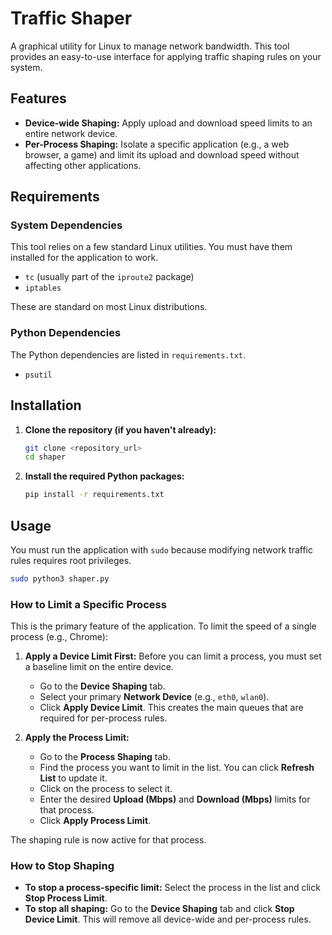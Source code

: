 # Traffic Shaper

A graphical utility for Linux to manage network bandwidth. This tool provides an easy-to-use interface for applying traffic shaping rules on your system.

## Features

-   **Device-wide Shaping:** Apply upload and download speed limits to an entire network device.
-   **Per-Process Shaping:** Isolate a specific application (e.g., a web browser, a game) and limit its upload and download speed without affecting other applications.

## Requirements

### System Dependencies

This tool relies on a few standard Linux utilities. You must have them installed for the application to work.

-   `tc` (usually part of the `iproute2` package)
-   `iptables`

These are standard on most Linux distributions.

### Python Dependencies

The Python dependencies are listed in `requirements.txt`.

-   `psutil`

## Installation

1.  **Clone the repository (if you haven't already):**
    ```bash
    git clone <repository_url>
    cd shaper
    ```

2.  **Install the required Python packages:**
    ```bash
    pip install -r requirements.txt
    ```

## Usage

You must run the application with `sudo` because modifying network traffic rules requires root privileges.

```bash
sudo python3 shaper.py
```

### How to Limit a Specific Process

This is the primary feature of the application. To limit the speed of a single process (e.g., Chrome):

1.  **Apply a Device Limit First:** Before you can limit a process, you must set a baseline limit on the entire device.
    *   Go to the **Device Shaping** tab.
    *   Select your primary **Network Device** (e.g., `eth0`, `wlan0`).
    *   Click **Apply Device Limit**. This creates the main queues that are required for per-process rules.

2.  **Apply the Process Limit:**
    *   Go to the **Process Shaping** tab.
    *   Find the process you want to limit in the list. You can click **Refresh List** to update it.
    *   Click on the process to select it.
    *   Enter the desired **Upload (Mbps)** and **Download (Mbps)** limits for that process.
    *   Click **Apply Process Limit**.

The shaping rule is now active for that process.

### How to Stop Shaping

-   **To stop a process-specific limit:** Select the process in the list and click **Stop Process Limit**.
-   **To stop all shaping:** Go to the **Device Shaping** tab and click **Stop Device Limit**. This will remove all device-wide and per-process rules.